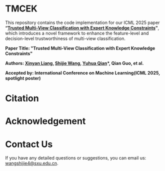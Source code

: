 # TMCEK
This repository contains the code implementation for our ICML 2025 paper **“[Trusted Multi-View Classification with Expert Knowledge Constraints](https://openreview.net/pdf?id=U64wEbM7NB)”**, which introduces a novel framework to enhance the feature-level and decision-level trustworthiness of multi-view classification.

**Paper Title: "Trusted Multi-View Classification with Expert Knowledge Constraints"**

**Authors: [Xinyan Liang](https://xinyanliang.github.io/), [Shijie Wang](https://jie019.github.io/), [Yuhua Qian](http://dig.sxu.edu.cn/qyh/)*, Qian Guo, et al.**

**Accepted by: International Conference on Machine Learning(ICML 2025, spotlight poster)**

# Citation


# Acknowledgement

# Contact Us
If you have any detailed questions or suggestions, you can email us: [wangshijie4@sxu.edu.cn](wangshijie4@sxu.edu.cn).
